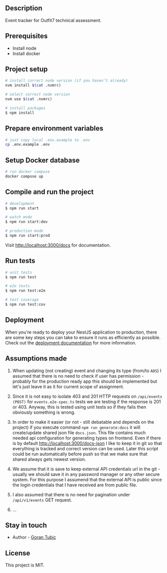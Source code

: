 ## Description

Event tracker for Outfit7 technical assessment.

## Prerequisites

- Install node
- Install docker

## Project setup

```bash
# install correct node version (if you haven't already)
nvm install $(cat .nvmrc)

# select correct node version
nvm use $(cat .nvmrc)

# install packages
$ npm install
```

## Prepare environment variables

```bash
# just copy local .env.example to .env
cp .env.example .env
```

## Setup Docker database

```bash
# run docker compose
docker compose up
```

## Compile and run the project

```bash
# development
$ npm run start

# watch mode
$ npm run start:dev

# production mode
$ npm run start:prod
```

Visit [http://localhost:3000/docs](http://localhost:3000/docs) for documentation.

## Run tests

```bash
# unit tests
$ npm run test

# e2e tests
$ npm run test:e2e

# test coverage
$ npm run test:cov
```

## Deployment

When you're ready to deploy your NestJS application to production, there are some key steps you can take to ensure it runs as efficiently as possible. Check out the [deployment documentation](https://docs.nestjs.com/deployment) for more information.

## Assumptions made

1. When updating (not creating) event and changing its type (from/to `ADS`) I assumed that there is no need to check if user has permission - probably for the production ready app this should be implemented but let's just leave it as it for current scope of assignment.

2. Since it is not easy to isolate 403 and 201 HTTP requests on `/api/events (POST)` for `events.e2e-spec.ts` tests we are testing if the response is 201 or 403. Anyway, this is tested using unit tests so if they fails then obviously something is wrong.

3. In order to make it easier (or not - still debatable and depends on the project) if you execute command `npm run generate:docs` it will create/update shared json file `docs.json`. This file contains much needed api configuration for generating types on frontend. Even if there is by default [http://localhost:3000/docs-json](http://localhost:3000/docs-json) I like to keep it in git so that everything is tracked and correct version can be used. Later this script could be run automatically before push so that we make sure that shared always gets newest version.

4. We assume that it is save to keep external API credentials url in the git - usually we should save it in any password manager or any other secure system. For this purpose I assumend that the external API is public since the login credentials that I have received are from public file.

5. I also assumed that there is no need for pagination under `/api/v1/events` GET request.

6. ...

## Stay in touch

- Author - [Goran Tubic](https://github.com/orangeGoran)

## License

This project is MIT.
